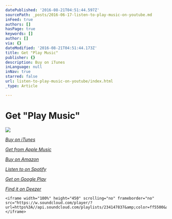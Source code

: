 ```yaml
---
datePublished: '2016-08-21T04:51:44.597Z'
sourcePath: _posts/2016-06-17-listen-to-play-music-on-youtube.md
inFeed: true
authors: []
hasPage: true
keywords: []
author: []
via: {}
dateModified: '2016-08-21T04:51:44.173Z'
title: Get "Play Music"
publisher: {}
description: Buy on iTunes
inLanguage: null
inNav: true
starred: false
url: listen-to-play-music-on-youtube/index.html
_type: Article

---
```

# Get "Play Music"
![](https://the-grid-user-content.s3-us-west-2.amazonaws.com/f91d9c3f-824a-4657-9e98-f13a4ca0ddf1.png)

_[Buy on iTunes][0]_

_[Get from Apple Music][1]_

_[Buy on Amazon][2]_

_[Listen to on Spotify][3]_

_[Get on Google Play][4]_

_[Find it on Deezer][5]_

    <iframe width="100%" height="450" scrolling="no" frameborder="no" src="https://w.soundcloud.com/player/?url=https%3A//api.soundcloud.com/playlists/234147837&amp;color=ff5500&amp;auto_play=true&amp;hide_related=false&amp;show_comments=true&amp;show_user=true&amp;show_reposts=false"></iframe> 



[0]: http://apple.co/1NBjK4g
[1]: http://apple.co/1NdTwYn
[2]: http://amzn.to/1HUkx1d
[3]: http://spoti.fi/1HU2hF0
[4]: http://bit.ly/1ZHKANT
[5]: http://bit.ly/1ZHKCFv